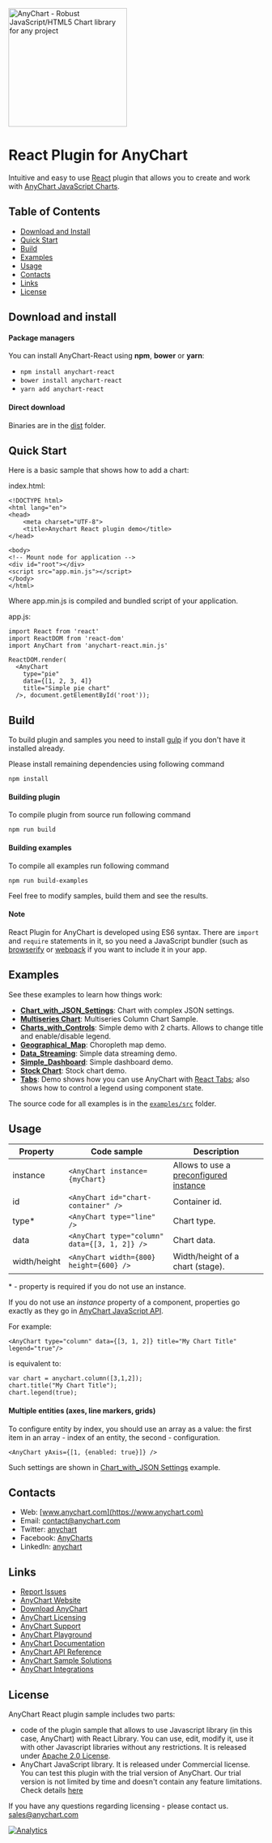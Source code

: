 [<img src="https://cdn.anychart.com/images/logo-transparent-segoe.png?2" width="234px" alt="AnyChart - Robust JavaScript/HTML5 Chart library for any project">](https://www.anychart.com)

# React Plugin for AnyChart

Intuitive and easy to use [React](https://facebook.github.io/react/) plugin that allows you to create and work with [AnyChart JavaScript Charts](https://www.anychart.com).

## Table of Contents

- [Download and Install](#download-and-install)
- [Quick Start](#quick-start)
- [Build](#build)
- [Examples](#examples)
- [Usage](#usage)
- [Contacts](#contacts)
- [Links](#links)
- [License](#license)

## Download and install

#### Package managers

You can install AnyChart-React using **npm**, **bower** or **yarn**:

- `npm install anychart-react`
- `bower install anychart-react`
- `yarn add anychart-react`

#### Direct download

Binaries are in the [dist](https://github.com/AnyChart/AnyChart-React/tree/master/dist) folder.

## Quick Start

Here is a basic sample that shows how to add a chart:

index.html:

```
<!DOCTYPE html>
<html lang="en">
<head>
    <meta charset="UTF-8">
    <title>Anychart React plugin demo</title>
</head>

<body>
<!-- Mount node for application -->
<div id="root"></div>
<script src="app.min.js"></script>
</body>
</html>
```

Where app.min.js is compiled and bundled script of your application.

app.js:

```
import React from 'react'
import ReactDOM from 'react-dom'
import AnyChart from 'anychart-react.min.js'

ReactDOM.render(
  <AnyChart
    type="pie"
    data={[1, 2, 3, 4]}
    title="Simple pie chart"
  />, document.getElementById('root'));
```

## Build

To build plugin and samples you need to install [gulp](http://gulpjs.com/) if you don't have it installed already.

Please install remaining dependencies using following command

```
npm install
```

#### Building plugin

To compile plugin from source run following command

```
npm run build
```

#### Building examples

To compile all examples run following command

```
npm run build-examples
```

Feel free to modify samples, build them and see the results.

#### Note

React Plugin for AnyChart is developed using ES6 syntax. There are `import` and `require` statements in it, so you need a JavaScript bundler (such as [browserify](http://browserify.org/) or [webpack](https://webpack.github.io/) if you want to include it in your app.

## Examples

See these examples to learn how things work:

- **[Chart_with_JSON_Settings](https://github.com/anychart/anychart-react/blob/master/examples/chart_with_json)**: Chart with complex JSON settings.
- **[Multiseries Chart](https://github.com/anychart/anychart-react/blob/master/examples/multiseries_column_chart)**: Multiseries Column Chart Sample.
- **[Charts_with_Controls](https://github.com/anychart/anychart-react/blob/master/examples/charts_with_controls)**: Simple demo with 2 charts. Allows to change title and enable/disable legend.
- **[Geographical_Map](https://github.com/anychart/anychart-react/blob/master/examples/choropleth_map)**: Choropleth map demo.
- **[Data_Streaming](https://github.com/anychart/anychart-react/blob/master/examples/data_streaming)**: Simple data streaming demo.
- **[Simple_Dashboard](https://github.com/anychart/anychart-react/blob/master/examples/simple_dashboard)**: Simple dashboard demo.
- **[Stock Chart](https://github.com/anychart/anychart-react/blob/master/examples/stock)**: Stock chart demo.
- **[Tabs](https://github.com/anychart/anychart-react/blob/master/examples/tabs)**: Demo shows how you can use AnyChart with [React Tabs](https://github.com/reactjs/react-tabs); also shows how to control a legend using component state.

The source code for all examples is in the [`examples/src`](https://github.com/anychart/anychart-react/blob/master/examples/src) folder.

## Usage

| Property     | Code sample                                   | Description                                                                                                                       |
| ------------ | --------------------------------------------- | --------------------------------------------------------------------------------------------------------------------------------- |
| instance     | `<AnyChart instance={myChart}`                | Allows to use a [preconfigured instance](https://github.com/anychart/anychart-react/blob/master/examples/src/simple_dashboard.js) |
| id           | `<AnyChart id="chart-container" />`           | Container id.                                                                                                                     |
| type\*       | `<AnyChart type="line" />`                    | Chart type.                                                                                                                       |
| data         | `<AnyChart type="column" data={[3, 1, 2]} />` | Chart data.                                                                                                                       |
| width/height | `<AnyChart width={800} height={600} />`       | Width/height of a chart (stage).                                                                                                  |

\* - property is required if you do not use an instance.

If you do not use an _instance_ property of a component, properties go exactly as they go in [AnyChart JavaScript API](https://api.anychart.com).

For example:

```
<AnyChart type="column" data={[3, 1, 2]} title="My Chart Title" legend="true"/>
```

is equivalent to:

```
var chart = anychart.column([3,1,2]);
chart.title("My Chart Title");
chart.legend(true);
```

#### Multiple entities (axes, line markers, grids)

To configure entity by index, you should use an array as a value: the first item in an array - index of an entity, the second - configuration.

```
<AnyChart yAxis={[1, {enabled: true}]} />
```

Such settings are shown in [Chart_with_JSON Settings](https://github.com/anychart/anychart-react/blob/master/examples/src/chart_with_json.js) example.

## Contacts

- Web: [www.anychart.com](https://www.anychart.com)
- Email: [contact@anychart.com](mailto:contact@anychart.com)
- Twitter: [anychart](https://twitter.com/anychart)
- Facebook: [AnyCharts](https://www.facebook.com/AnyCharts)
- LinkedIn: [anychart](https://www.linkedin.com/company/anychart)

## Links

- [Report Issues](https://github.com/AnyChart/AnyChart-React/issues)
- [AnyChart Website](https://www.anychart.com)
- [Download AnyChart](https://www.anychart.com/download/)
- [AnyChart Licensing](https://www.anychart.com/buy/)
- [AnyChart Support](https://www.anychart.com/support/)
- [AnyChart Playground](https://playground.anychart.com)
- [AnyChart Documentation](https://docs.anychart.com)
- [AnyChart API Reference](https://api.anychart.com)
- [AnyChart Sample Solutions](https://www.anychart.com/solutions/)
- [AnyChart Integrations](https://www.anychart.com/integrations/)

## License

AnyChart React plugin sample includes two parts:

- code of the plugin sample that allows to use Javascript library (in this case, AnyChart) with React Library. You can use, edit, modify it, use it with other Javascript libraries without any restrictions. It is released under [Apache 2.0 License](https://github.com/AnyChart/AnyChart-React/blob/master/LICENSE).
- AnyChart JavaScript library. It is released under Commercial license. You can test this plugin with the trial version of AnyChart. Our trial version is not limited by time and doesn't contain any feature limitations. Check details [here](https://www.anychart.com/buy/)

If you have any questions regarding licensing - please contact us. <sales@anychart.com>

[![Analytics](https://ga-beacon.appspot.com/UA-228820-4/Plugins/React?pixel&useReferer)](https://github.com/igrigorik/ga-beacon)
